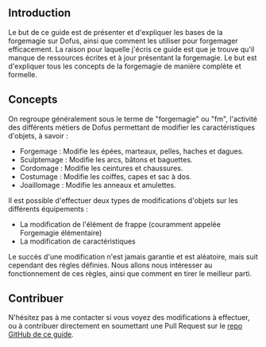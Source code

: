 ## Introduction

Le but de ce guide est de présenter et d'expliquer les bases de la forgemagie sur Dofus, ainsi que comment les utiliser pour forgemager efficacement.
La raison pour laquelle j'écris ce guide est que je trouve qu'il manque de ressources écrites et à jour présentant la forgemagie. Le but est d'expliquer tous les concepts de la forgemagie de manière complète et formelle.

## Concepts

On regroupe généralement sous le terme de "forgemagie" ou "fm", l'activité des différents métiers de Dofus permettant de modifier les caractéristiques d'objets, à savoir :

- Forgemage : Modifie les épées, marteaux, pelles, haches et dagues.
- Sculptemage : Modifie les arcs, bâtons et baguettes.
- Cordomage : Modifie les ceintures et chaussures.
- Costumage : Modifie les coiffes, capes et sac à dos.
- Joaillomage : Modifie les anneaux et amulettes.

Il est possible d'effectuer deux types de modifications d'objets sur les différents équipements :
- La modification de l'élément de frappe (couramment appelée Forgemagie élémentaire)
- La modification de caractéristiques

Le succès d'une modification n'est jamais garantie et est aléatoire, mais suit cependant des règles définies.
Nous allons nous intéresser au fonctionnement de ces règles, ainsi que comment en tirer le meilleur parti.

## Contribuer

N'hésitez pas à me contacter si vous voyez des modifications à effectuer, ou à contribuer directement en soumettant une Pull Request sur le [repo GitHub de ce guide](https://github.com/Protectator/dofus-pages).
